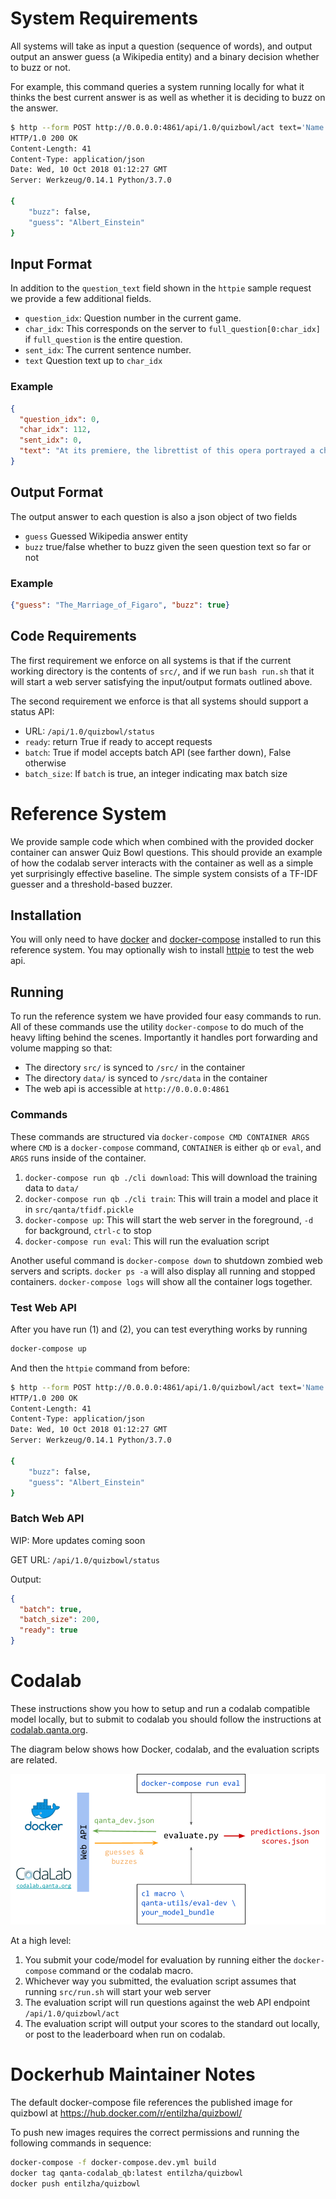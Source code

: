 # System Requirements

All systems will take as input a question (sequence of words), and output
output an answer guess (a Wikipedia entity) and a binary decision
whether to buzz or not.

For example, this command queries a system running locally for what it thinks
the best current answer is as well as whether it is deciding to buzz on the
answer.

```bash
$ http --form POST http://0.0.0.0:4861/api/1.0/quizbowl/act text='Name the the inventor of general relativity and the photoelectric effect'
HTTP/1.0 200 OK
Content-Length: 41
Content-Type: application/json
Date: Wed, 10 Oct 2018 01:12:27 GMT
Server: Werkzeug/0.14.1 Python/3.7.0

{
    "buzz": false,
    "guess": "Albert_Einstein"
}
```

## Input Format
In addition to the `question_text` field shown in the `httpie` sample request we provide a few additional fields.

 * `question_idx`: Question number in the current game.
 * `char_idx`: This corresponds on the server to `full_question[0:char_idx]` if `full_question` is the entire question.
 * `sent_idx`: The current sentence number.
 * `text` Question text up to `char_idx`

### Example

```json
{
  "question_idx": 0,
  "char_idx": 112,
  "sent_idx": 0,
  "text": "At its premiere, the librettist of this opera portrayed a character who asks for a glass of wine with his dying wish"
}
```

## Output Format
The output answer to each question is also a json object of two fields
 * `guess` Guessed Wikipedia answer entity
 * `buzz` true/false whether to buzz given the seen question text so far or not

### Example

```json
{"guess": "The_Marriage_of_Figaro", "buzz": true}
```

## Code Requirements

The first requirement we enforce on all systems is that if the current working
directory is the contents of `src/`, and if we run `bash run.sh` that it will
start a web server satisfying the input/output formats outlined above.

The second requirement we enforce is that all systems should support a status API:

* URL: `/api/1.0/quizbowl/status`
* `ready`: return True if ready to accept requests
* `batch`: True if model accepts batch API (see farther down), False otherwise
* `batch_size`: If `batch` is true, an integer indicating max batch size

# Reference System

We provide sample code which when combined with the provided docker container
can answer Quiz Bowl questions. This should provide an example of how the
codalab server interacts with the container as well as a simple yet
surprisingly effective baseline. The simple system consists of a TF-IDF guesser
and a threshold-based buzzer.

## Installation

You will only need to have [docker](https://docs.docker.com/install/) and [docker-compose](https://docs.docker.com/compose/install/)
installed to run this reference system. You may optionally wish to install [httpie](https://httpie.org) to test the web api.

## Running

To run the reference system we have provided four easy commands to run. All of
these commands use the utility `docker-compose` to do much of the heavy lifting
behind the scenes. Importantly it handles port forwarding and volume mapping so that:

* The directory `src/` is synced to `/src/` in the container
* The directory `data/` is synced to `/src/data` in the container
* The web api is accessible at `http://0.0.0.0:4861`

### Commands

These commands are structured via `docker-compose CMD CONTAINER ARGS` where
`CMD` is a `docker-compose` command, `CONTAINER` is either `qb` or `eval`, and
`ARGS` runs inside of the container.

1. `docker-compose run qb ./cli download`: This will download the training data to `data/`
2. `docker-compose run qb ./cli train`: This will train a model and place it in `src/qanta/tfidf.pickle`
3. `docker-compose up`: This will start the web server in the foreground, `-d` for background, `ctrl-c` to stop
4. `docker-compose run eval`: This will run the evaluation script

Another useful command is `docker-compose down` to shutdown zombied web servers
and scripts. `docker ps -a` will also display all running and stopped
containers. `docker-compose logs` will show all the container logs together.


### Test Web API
After you have run (1) and (2), you can test everything works by running

```bash
docker-compose up
```

And then the `httpie` command from before:

```bash
$ http --form POST http://0.0.0.0:4861/api/1.0/quizbowl/act text='Name the the inventor of general relativity and the photoelectric effect'
HTTP/1.0 200 OK
Content-Length: 41
Content-Type: application/json
Date: Wed, 10 Oct 2018 01:12:27 GMT
Server: Werkzeug/0.14.1 Python/3.7.0

{
    "buzz": false,
    "guess": "Albert_Einstein"
}
```

### Batch Web API

WIP: More updates coming soon

GET URL: `/api/1.0/quizbowl/status`

Output:
```json
{
  "batch": true,
  "batch_size": 200,
  "ready": true
}
```

# Codalab

These instructions show you how to setup and run a codalab compatible model locally, but to submit to codalab you should follow the instructions at [codalab.qanta.org](http://codalab.qanta.org/).

The diagram below shows how Docker, codalab, and the evaluation scripts are related.

![codalab and docker evaluation](diagram.png)

At a high level:
1. You submit your code/model for evaluation by running either the `docker-compose` command or the codalab macro.
2. Whichever way you submitted, the evaluation script assumes that running `src/run.sh` will start your web server
3. The evaluation script will run questions against the web API endpoint `/api/1.0/quizbowl/act`
4. The evaluation script will output your scores to the standard out locally, or post to the leaderboard when run on codalab.

# Dockerhub Maintainer Notes

The default docker-compose file references the published image for quizbowl at
https://hub.docker.com/r/entilzha/quizbowl/

To push new images requires the correct permissions and running the following
commands in sequence:

```bash
docker-compose -f docker-compose.dev.yml build
docker tag qanta-codalab_qb:latest entilzha/quizbowl
docker push entilzha/quizbowl
```
